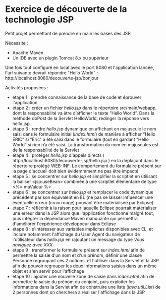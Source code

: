# Exercice de découverte de la technologie JSP

Petit projet permettant de prendre en main les bases des JSP

Nécessite :

- Apache Maven
- Un IDE avec un plugin Tomcat 8.x ou supérieur

Une fois tout configuré en local avec le port 8080 et l'application lancée, l'url suivante devrait répondre "Hello World" : http://localhost:8080/decouverte-jsp/bonjour

Activités proposées :

- étape 1 : prendre connaissance de la base de code et éprouver l'application
- étape 2 : créer un fichier *hello.jsp* dans le répertoire src/main/webapp, dont la responsabilité va être d’afficher le texte “Hello World”. Dans la méthode doPost de la Servlet HelloWorld, rediriger la réponse vers hello.jsp
- étape 3 : rendre *hello.jsp* dynamique en affichant en majuscule le nom saisi dans le formulaire initial (*index.html*) de manière à afficher “Hello ERIC” si “Eric” a été saisi dans le formulaire (tout en gardant “Hello World” si rien n’a été saisi. La transformation du nom en majuscules est de la responsabilité de la Servlet
- étape 4 : protéger *hello.jsp* d'appels directs ( http://localhost:8080/decouverte-jsp/hello.jsp ) en la déplaçant dans le répertoire protégé WEB-INF. Le comportement du formulaire présent sur la page d'accueil doit bien évidemmment ne pas être impacté
- étape 5 : se concentrer sur *hello.jsp* et simplifier la scriptlet en utilisant la baliser &lt;jsp:useBean&gt; combinée à une scriptlet élémentaire de type &lt;%= maValeur %&gt;
- étape 6 : se concentrer sur *hello.jsp* et remplacer le code dynamique précédent par son équivalent en EL (ne pas se laisser influencer une éventuelle erreur (croix rouge) pouvant être matérialisée par Eclipse)
- étape 7 : réfléchir à la raison pour laquelle Eclipse pourrait matérialiser une erreur dans la JSP alors que l'application fonctionne malgré tout, puis intégrer la dépendance Maven manquante qui permettra d'améliorer l'expérience développeur dans Eclipse
- étape 8 : s'intéresser aux variables implicites disponibles avec EL, et inclure notamment l'affichage du User Agent du navigateur de l'utilisateur dans *hello.jsp* en rajoutant un message du type *Vous naviguez avec XXX*
- étape 9 : transformer le formulaire présent sur *index.html* afin de permettre la saisie d'un nom et d'un prénom, définir une classe Personne regroupant ces 2 notions, et l'utiliser dans la Servlet et la JSP afin de pouvoir regrouper les deux informations saisies dans un même objet et s'en servir pour l'affichage
- étape 10 : ajouter une nouvelle zone de saisie dans *index.html* afin de permettre la saisie du prénom du conjoint, puis exploiter les informations dans la Servlet afin de construire une liste (*java.util.List*) de 2 personnes dont on cherchera à réaliser l'affichage dans la JSP

